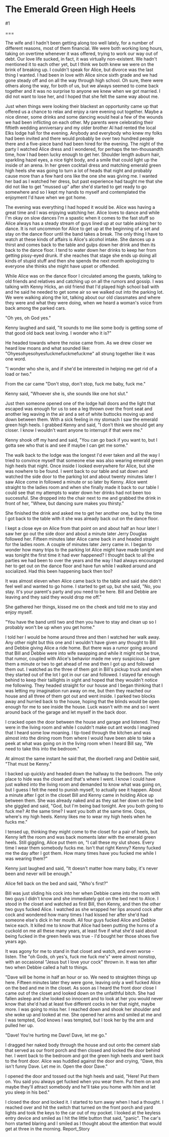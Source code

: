 The Emerald Green High Heels
============================
#1 

 

 

===

The wife and I hadn't been getting along too well lately, for a number of different reasons, most of them financial. We were both working long hours, taking on overtime whenever it was offered, trying to work our way out of debt. Our love life sucked, in fact, it was virtually non-existent. We hadn't mentioned it to each other yet, but I think we both knew we were on the brink of breaking up. I couldn't speak for Alice, but divorce was the last thing I wanted. I had been in love with Alice since sixth grade and we had gone steady off and on all the way through high school. Oh sure, there were others along the way, for both of us, but we always seemed to come back together and it was no surprise to anyone we knew when we got married. I did not want to lose her, and I hoped that she felt the same way about me. 

 Just when things were looking their blackest an opportunity came up that offered us a chance to relax and enjoy a rare evening out together. Maybe a nice dinner, some drinks and some dancing would heal a few of the wounds we had been inflicting on each other. My parents were celebrating their fiftieth wedding anniversary and my older brother Al had rented the local Elks lodge hall for the evening. Anybody and everybody who knew my folks had been invited and there would probably be over two hundred people there and a five-piece band had been hired for the evening. The night of the party I watched Alice dress and I wondered, for perhaps the ten-thousandth time, how I had been lucky enough to get her. Shoulder length auburn hair, sparkling hazel eyes, a nice tight body, and a smile that could light up the inside of an arena. In her green cocktail dress and matching emerald green high heels she was going to turn a lot of heads that night and probably cause more than a few hard ons like the one she was giving me. I wanted her bad as I watched her dress, but past experience had taught me that she did not like to get "mussed up" after she'd started to get ready to go somewhere and so I kept my hands to myself and contemplated the enjoyment I'd have when we got home. 

 The evening was everything I had hoped it would be. Alice was having a great time and I was enjoying watching her. Alice loves to dance and while I'm okay on slow dances I'm a spastic when it comes to the fast stuff so Alice always has a steady stream of guys lined up at our table asking her to dance. It is not uncommon for Alice to get up at the beginning of a set and stay on the dance floor until the band takes a break. The only thing I have to watch at these kinds of affairs is Alice's alcohol intake. She dances up a thirst and comes back to the table and gulps down her drink and then its back to the dance floor. I tend to water down her drinks to keep her from getting pissy-eyed drunk. If she reaches that stage she ends up doing all kinds of stupid stuff and then she spends the next month apologizing to everyone she thinks she might have upset or offended. 

 While Alice was on the dance floor I circulated among the guests, talking to old friends and relatives and catching up on all the rumors and gossip. I was talking with Kenny Hicks, an old friend that I'd played high school ball with and he said he needed to get some air so we walked out into the parking lot. We were walking along the lot, talking about our old classmates and where they were and what they were doing, when we heard a woman's voice from back among the parked cars. 

 "Oh yes, oh God yes." 

 Kenny laughed and said, "It sounds to me like some body is getting some of that good old back seat loving. I wonder who it is?" 

 He headed towards where the noise came from. As we drew closer we heard low moans and what sounded like: "Ohyesohyesohyesfuckmefuckmefuckme" all strung together like it was one word. 

 "I wonder who she is, and if she'd be interested in helping me get rid of a load or two." 

 From the car came "Don't stop, don't stop, fuck me baby, fuck me." 

 Kenny said, "Whoever she is, she sounds like one hot slut." 

 Just then someone opened one of the lodge hall doors and the light that escaped was enough for us to see a leg thrown over the front seat and another leg waving in the air and a set of white buttocks moving up and down between them. With a sick feeling in my stomach I saw the emerald green high heels. I grabbed Kenny and said, "I don't think we should get any closer. I know I wouldn't want anyone to interrupt if that were me." 

 Kenny shook off my hand and said, "You can go back if you want to, but I gotta see who that is and see if maybe I can get me some." 

 The walk back to the lodge was the longest I'd ever taken and all the way I tried to convince myself that someone else was also wearing emerald green high heels that night. Once inside I looked everywhere for Alice, but she was nowhere to be found. I went back to our table and sat down and watched the side door to the parking lot and about twenty minutes later I saw Alice come in followed a minute or so later by Kenny. Alice went straight to the ladies room and when she finally made it back to our table I could see that my attempts to water down her drinks had not been too successful. She dropped into the chair next to me and grabbed the drink in front of her, "Whew, but dancing sure makes you thirsty." 

 She finished the drink and asked me to get her another one, but by the time I got back to the table with it she was already back out on the dance floor. 

 I kept a close eye on Alice from that point on and about half an hour later I saw her go out the side door and about a minute later Jerry Douglas followed her. Fifteen minutes later Alice came back in and headed straight for the ladies room. A couple of minutes later Jerry came in. I began to wonder how many trips to the parking lot Alice might have made tonight and was tonight the first time it had ever happened? I thought back to all the parties we had been to over the years and the way I had always encouraged her to get out on the dance floor and have fun while I walked around and socialized. Had this been happening back then too? 

 It was almost eleven when Alice came back to the table and said she didn't feel well and wanted to go home. I started to get up, but she said, "No, you stay. It's your parent's party and you need to be here. Bill and Debbie are leaving and they said they would drop me off." 

 She gathered her things, kissed me on the cheek and told me to stay and enjoy myself. 

 "You have the band until two and then you have to stay and clean up so I probably won't be up when you get home." 

 I told her I would be home around three and then I watched her walk away. Any other night but this one and I wouldn't have given any thought to Bill and Debbie giving Alice a ride home. But there was a rumor going around that Bill and Debbie were into wife swapping and while it might not be true, that rumor, coupled with Alice's behavior made me very suspicious. I gave them a minute or two to get ahead of me and then I got up and followed them out. I watched as the three of them got in Bill's pickup truck and when they started out of the lot I got in our car and followed. I stayed far enough behind to keep their taillights in sight and hoped that they wouldn't notice me following. They headed straight for our house and I began thinking that I was letting my imagination run away on me, but then they reached our house and all three of them got out and went inside. I parked two blocks away and hurried back to the house, hoping that the blinds would be open enough for me to see inside the house. Luck wasn't with me and so I went around back of the garage and let myself in the back door. 

 I cracked open the door between the house and garage and listened. They were in the living room and while I couldn't make out ant words I imagined that I heard some low moaning. I tip-toed through the kitchen and was almost into the dining room from where I would have been able to take a peek at what was going on in the living room when I heard Bill say, "We need to take this into the bedroom." 

 

 At almost the same instant he said that, the doorbell rang and Debbie said, "That must be Kenny." 

 I backed up quickly and headed down the hallway to the bedroom. The only place to hide was the closet and that's where I went. I know I could have just walked into the living room and demanded to know what was going on, but I guess I felt the need to punish myself, to actually see it happen. About a minute after I got in the closet Bill and Kenny came in holding Alice up between them. She was already naked and as they sat her down on the bed she giggled and said, "God, but I'm being bad tonight. Are you both going to fuck me? At the same time? I want you both at the same time. Oops, where's my high heels. Kenny likes me to wear my high heels when he fucks me." 

 I tensed up, thinking they might come to the closet for a pair of heels, but Kenny left the room and was back moments later with the emerald green heels. Still giggling, Alice put them on, "I call these my slut shoes. Every time I wear them somebody fucks me. Isn't that right Kenny? Kenny fucked me the day after I got them. How many times have you fucked me while I was wearing them?" 

 Kenny just laughed and said, "It doesn't matter how many baby, it's never been and never will be enough." 

 Alice fell back on the bed and said, "Who's first?" 

 Bill was just sliding his cock into her when Debbie came into the room with two guys I didn't know and she immediately got on the bed next to Alice. I stood in the closet and watched as first Bill, then Kenny, and then the other two guys fucked Alice. I watched as she wrapped her lips around cock after cock and wondered how many times I had kissed her after she'd had someone else's dick in her mouth. All four guys fucked Alice and Debbie twice each. It killed me to know that Alice had been putting the horns of a cuckold on me all these many years, at least five if what she'd said about being fucked in the green heels was true - I'd bought her those shoes five years ago. 

 It was agony for me to stand in that closet and watch, and even worse - listen. The "oh Gods, oh yes's, fuck me fuck me's" were almost nonstop, with an occasional "Jesus but I love your cock" thrown in. It was ten after two when Debbie called a halt to things. 

 "Dave will be home in half an hour or so. We need to straighten things up here. Fifteen minutes later they were gone, leaving only a well fucked Alice on the bed and me in the closet. As soon as I heard the front door close I came out of the closet and looked down on the unfaithful bitch. She had fallen asleep and she looked so innocent and to look at her you would never know that she'd had at least five different cocks in her that night, maybe more. I was going to miss her. I reached down and shook her shoulder and she woke up and looked at me. She opened her arms and smiled at me and I was tempted, God knows I was tempted, but I took her by the arm and pulled her up. 

 "Dave! You're hurting me Dave! Dave, let me go." 

 I dragged her naked body through the house and out onto the cement slab that served as our front porch and then closed and locked the door behind her. I went back to the bedroom and got the green high heels and went back to the front door. Alice was huddled against the door and crying, "Dave, this isn't funny Dave. Let me in. Open the door Dave." 

 I opened the door and tossed out the high heels and said, "Here! Put them on. You said you always get fucked when you wear them. Put them on and maybe they'll attract somebody and he'll take you home with him and let you sleep in his bed." 

 I closed the door and locked it. I started to turn away when I had a thought. I reached over and hit the switch that turned on the front porch and yard lights and took the keys to the car out of my pocket. I looked at the keyless entry device and smiled as I hit the little button that said, "panic". The car's horn started blaring and I smiled as I thought about the attention that would get at three in the morning. Report_Story 
